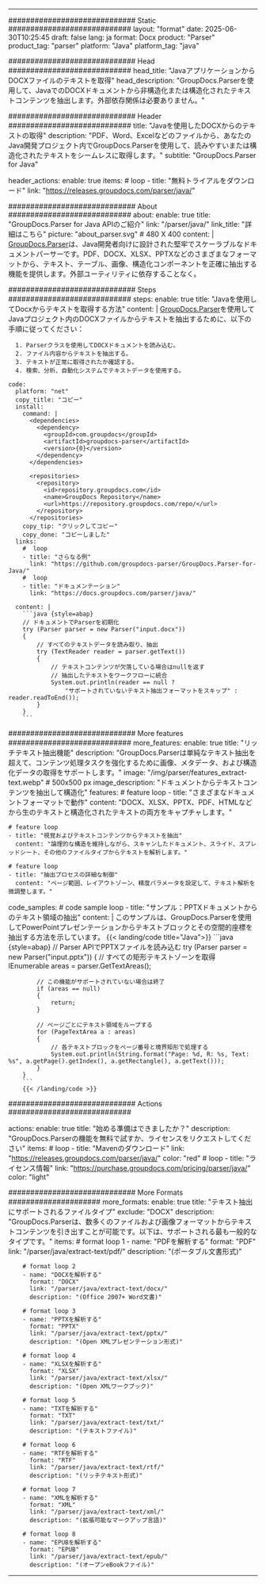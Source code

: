 


---
############################# Static ############################
layout: "format"
date:  2025-06-30T10:25:45
draft: false
lang: ja
format: Docx
product: "Parser"
product_tag: "parser"
platform: "Java"
platform_tag: "java"

############################# Head ############################
head_title: "JavaアプリケーションからDOCXファイルのテキストを取得"
head_description: "GroupDocs.Parserを使用して、JavaでのDOCXドキュメントから非構造化または構造化されたテキストコンテンツを抽出します。外部依存関係は必要ありません。"

############################# Header ############################
title: "Javaを使用したDOCXからのテキストの取得" 
description: "PDF、Word、Excelなどのファイルから、あなたのJava開発プロジェクト内でGroupDocs.Parserを使用して、読みやすいまたは構造化されたテキストをシームレスに取得します。"
subtitle: "GroupDocs.Parser for Java" 

header_actions:
  enable: true
  items:
    #  loop
    - title: "無料トライアルをダウンロード"
      link: "https://releases.groupdocs.com/parser/java/"
      
############################# About ############################
about:
    enable: true
    title: "GroupDocs.Parser for Java APIのご紹介"
    link: "/parser/java/"
    link_title: "詳細はこちら"
    picture: "about_parser.svg" # 480 X 400
    content: |
       [GroupDocs.Parser](/parser/java/)は、Java開発者向けに設計された堅牢でスケーラブルなドキュメントパーサーです。PDF、DOCX、XLSX、PPTXなどのさまざまなフォーマットから、テキスト、テーブル、画像、構造化コンポーネントを正確に抽出する機能を提供します。外部ユーティリティに依存することなく。

############################# Steps ############################
steps:
    enable: true
    title: "Javaを使用してDocxからテキストを取得する方法"
    content: |
      [GroupDocs.Parser](/parser/java/)を使用してJavaプロジェクト内のDOCXファイルからテキストを抽出するために、以下の手順に従ってください：
      
      1. Parserクラスを使用してDOCXドキュメントを読み込む。
      2. ファイル内容からテキストを抽出する。
      3. テキストが正常に取得されたか確認する。
      4. 検索、分析、自動化システムでテキストデータを使用する。
   
    code:
      platform: "net"
      copy_title: "コピー"
      install:
        command: |
          <dependencies>
            <dependency>
              <groupId>com.groupdocs</groupId>
              <artifactId>groupdocs-parser</artifactId>
              <version>{0}</version>
            </dependency>
          </dependencies>

          <repositories>
            <repository>
              <id>repository.groupdocs.com</id>
              <name>GroupDocs Repository</name>
              <url>https://repository.groupdocs.com/repo/</url>
            </repository>
          </repositories>
        copy_tip: "クリックしてコピー"
        copy_done: "コピーしました"
      links:
        #  loop
        - title: "さらなる例"
          link: "https://github.com/groupdocs-parser/GroupDocs.Parser-for-Java/"
        #  loop
        - title: "ドキュメンテーション"
          link: "https://docs.groupdocs.com/parser/java/"
          
      content: |
        ```java {style=abap}
        // ドキュメントでParserを初期化
        try (Parser parser = new Parser("input.docx"))
        {
            // すべてのテキストデータを読み取り、抽出
            try (TextReader reader = parser.getText())
            {
                // テキストコンテンツが欠落している場合はnullを返す
                // 抽出したテキストをワークフローに統合
                System.out.println(reader == null ? 
                    "サポートされていないテキスト抽出フォーマットをスキップ" : reader.readToEnd());
            }
        }
        ```            

############################# More features ############################
more_features:
  enable: true
  title: "リッチテキスト抽出機能"
  description: "GroupDocs.Parserは単純なテキスト抽出を超えて、コンテンツ処理タスクを強化するために画像、メタデータ、および構造化データの取得をサポートします。"
  image: "/img/parser/features_extract-text.webp" # 500x500 px
  image_description: "ドキュメントからテキストコンテンツを抽出して構造化"
  features:
    # feature loop
    - title: "さまざまなドキュメントフォーマットで動作"
      content: "DOCX、XLSX、PPTX、PDF、HTMLなどから生のテキストと構造化されたテキストの両方をキャプチャします。"

    # feature loop
    - title: "視覚およびテキストコンテンツからテキストを抽出"
      content: "論理的な構造を維持しながら、スキャンしたドキュメント、スライド、スプレッドシート、その他のファイルタイプからテキストを解析します。"

    # feature loop
    - title: "抽出プロセスの詳細な制御"
      content: "ページ範囲、レイアウトゾーン、精度パラメータを設定して、テキスト解析を微調整します。"
      
  code_samples:
    # code sample loop
    - title: "サンプル：PPTXドキュメントからのテキスト領域の抽出"
      content: |
        このサンプルは、GroupDocs.Parserを使用してPowerPointプレゼンテーションからテキストブロックとその空間的座標を抽出する方法を示しています。
        {{< landing/code title="Java">}}
        ```java {style=abap}
        //  Parser APIでPPTXファイルを読み込む
        try (Parser parser = new Parser("input.pptx"))
        {
            // すべての矩形テキストゾーンを取得
            IEnumerable<PageTextArea> areas = parser.GetTextAreas();

            // この機能がサポートされていない場合は終了
            if (areas == null)
            {
                return;
            }

            // ページごとにテキスト領域をループする
            for (PageTextArea a : areas)
            {
                // 各テキストブロックをページ番号と境界矩形で処理する
                System.out.println(String.format("Page: %d, R: %s, Text: %s", a.getPage().getIndex(), a.getRectangle(), a.getText()));
            }
        }
        ```
        {{< /landing/code >}}


############################# Actions ############################

actions:
  enable: true
  title: "始める準備はできましたか？"
  description: "GroupDocs.Parserの機能を無料で試すか、ライセンスをリクエストしてください"
  items:
    #  loop
    - title: "Mavenのダウンロード"
      link: "https://releases.groupdocs.com/parser/java/"
      color: "red"
        #  loop
    - title: "ライセンス情報"
      link: "https://purchase.groupdocs.com/pricing/parser/java/"
      color: "light"


############################# More Formats #####################
more_formats:
    enable: true
    title: "テキスト抽出にサポートされるファイルタイプ"
    exclude: "DOCX"
    description: "GroupDocs.Parserは、数多くのファイルおよび画像フォーマットからテキストコンテンツを引き出すことが可能です。以下は、サポートされる最も一般的なタイプです。"
    items: 
        # format loop 1
        - name: "PDFを解析する"
          format: "PDF"
          link: "/parser/java/extract-text/pdf/"
          description: "(ポータブル文書形式)"
          
        # format loop 2
        - name: "DOCXを解析する"
          format: "DOCX"
          link: "/parser/java/extract-text/docx/"
          description: "(Office 2007+ Word文書)"
          
        # format loop 3
        - name: "PPTXを解析する"
          format: "PPTX"
          link: "/parser/java/extract-text/pptx/"
          description: "(Open XMLプレゼンテーション形式)"
          
        # format loop 4
        - name: "XLSXを解析する"
          format: "XLSX"
          link: "/parser/java/extract-text/xlsx/"
          description: "(Open XMLワークブック)"
          
        # format loop 5
        - name: "TXTを解析する"
          format: "TXT"
          link: "/parser/java/extract-text/txt/"
          description: "(テキストファイル)"
          
        # format loop 6
        - name: "RTFを解析する"
          format: "RTF"
          link: "/parser/java/extract-text/rtf/"
          description: "(リッチテキスト形式)"
          
        # format loop 7
        - name: "XMLを解析する"
          format: "XML"
          link: "/parser/java/extract-text/xml/"
          description: "(拡張可能なマークアップ言語)"
          
        # format loop 8
        - name: "EPUBを解析する"
          format: "EPUB"
          link: "/parser/java/extract-text/epub/"
          description: "(オープンeBookファイル)"
         
          

---